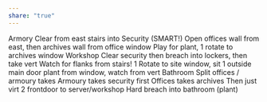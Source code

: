 ```yaml
---
share: "true"
---
```


Armory
	Clear from east stairs into Security (SMART!)
	Open offices wall from east, then archives wall from office window
		Play for plant, 1 rotate to archives window
Workshop
	Clear security then breach into lockers, then take vert
		Watch for flanks from stairs!
	1 Rotate to site window, sit 1 outside main door
		plant from window, watch from vert
Bathroom
	Split offices / armoury takes
		Armoury takes security first
		Offices takes archives
	Then just virt
	2 frontdoor to server/workshop
		Hard breach into bathroom (plant)
		
		
